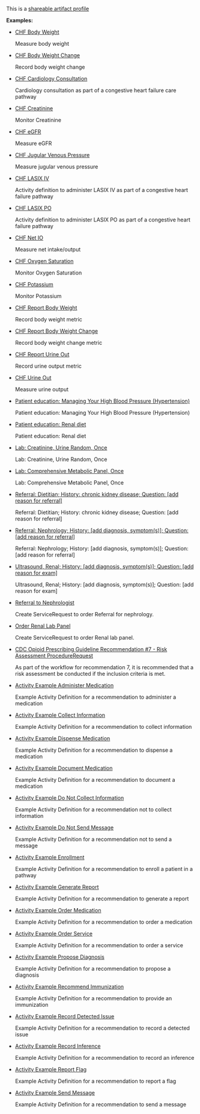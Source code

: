 This is a [shareable artifact profile](profiles.html#artifact-profiles)

**Examples:**

*   [CHF Body Weight](ActivityDefinition-chf-bodyweight-ad.html)

    Measure body weight

*   [CHF Body Weight Change](ActivityDefinition-chf-bodyweight-change-ad.html)

    Record body weight change

*   [CHF Cardiology Consultation](ActivityDefinition-chf-cardiology-consultation.html)

    Cardiology consultation as part of a congestive heart failure care pathway

*   [CHF Creatinine](ActivityDefinition-chf-creatinine.html)

    Monitor Creatinine

*   [CHF eGFR](ActivityDefinition-chf-egfr.html)

    Measure eGFR

*   [CHF Jugular Venous Pressure](ActivityDefinition-chf-jvp.html)

    Measure jugular venous pressure

*   [CHF LASIX IV](ActivityDefinition-chf-lasix-iv.html)

    Activity definition to administer LASIX IV as part of a congestive heart failure pathway

*   [CHF LASIX PO](ActivityDefinition-chf-lasix-po.html)

    Activity definition to administer LASIX PO as part of a congestive heart failure pathway

*   [CHF Net IO](ActivityDefinition-chf-net-io.html)

    Measure net intake/output

*   [CHF Oxygen Saturation](ActivityDefinition-chf-o2-sat.html)

    Monitor Oxygen Saturation

*   [CHF Potassium](ActivityDefinition-chf-potassium.html)

    Monitor Potassium

*   [CHF Report Body Weight](ActivityDefinition-chf-report-bodyweight.html)

    Record body weight metric

*   [CHF Report Body Weight Change](ActivityDefinition-chf-report-bodyweight-change.html)

    Record body weight change metric

*   [CHF Report Urine Out](ActivityDefinition-chf-report-urine-out.html)

    Record urine output metric

*   [CHF Urine Out](ActivityDefinition-chf-urine-out.html)

    Measure urine output

*   [Patient education: Managing Your High Blood Pressure (Hypertension)](ActivityDefinition-cc-cpg-activity-edu-hypertension.html)

    Patient education: Managing Your High Blood Pressure (Hypertension)

*   [Patient education: Renal diet](ActivityDefinition-cc-cpg-activity-edu-renal-diet.html)

    Patient education: Renal diet

*   [Lab: Creatinine, Urine Random, Once](ActivityDefinition-cc-cpg-activity-lab-creatinine.html)

    Lab: Creatinine, Urine Random, Once

*   [Lab: Comprehensive Metabolic Panel, Once](ActivityDefinition-cc-cpg-activity-lab-metabolic.html)

    Lab: Comprehensive Metabolic Panel, Once

*   [Referral: Dietitian; History: chronic kidney disease; Question: \[add reason for referral\]](ActivityDefinition-cc-cpg-activity-referral-dietition.html)

    Referral: Dietitian; History: chronic kidney disease; Question: \[add reason for referral\]

*   [Referral: Nephrology; History: \[add diagnosis, symptom(s)\]; Question: \[add reason for referral\]](ActivityDefinition-cc-cpg-activity-referral-nephrology.html)

    Referral: Nephrology; History: \[add diagnosis, symptom(s)\]; Question: \[add reason for referral\]

*   [Ultrasound, Renal; History: \[add diagnosis, symptom(s)\]; Question: \[add reason for exam\]](ActivityDefinition-cc-cpg-activity-ultrasound-renal.html)

    Ultrasound, Renal; History: \[add diagnosis, symptom(s)\]; Question: \[add reason for exam\]

*   [Referral to Nephrologist](ActivityDefinition-ckd-risk-referral-nephrology.html)

    Create ServiceRequest to order Referral for nephrology.

*   [Order Renal Lab Panel](ActivityDefinition-ckd-risk-renal-lab-order.html)

    Create ServiceRequest to order Renal lab panel.

*   [CDC Opioid Prescribing Guideline Recommendation #7 - Risk Assessment ProcedureRequest](ActivityDefinition-opioidcds-riskassessment-request.html)

    As part of the workflow for recommendation 7, it is recommended that a risk assessment be conducted if the inclusion criteria is met.

*   [Activity Example Administer Medication](ActivityDefinition-activity-example-administermedication-ad.html)

    Example Activity Definition for a recommendation to administer a medication

*   [Activity Example Collect Information](ActivityDefinition-activity-example-collectinformation-ad.html)

    Example Activity Definition for a recommendation to collect information

*   [Activity Example Dispense Medication](ActivityDefinition-activity-example-dispensemedication-ad.html)

    Example Activity Definition for a recommendation to dispense a medication

*   [Activity Example Document Medication](ActivityDefinition-activity-example-documentmedication-ad.html)

    Example Activity Definition for a recommendation to document a medication

*   [Activity Example Do Not Collect Information](ActivityDefinition-activity-example-donotcollectinformation-ad.html)

    Example Activity Definition for a recommendation not to collect information

*   [Activity Example Do Not Send Message](ActivityDefinition-activity-example-donotsendmessage-ad.html)

    Example Activity Definition for a recommendation not to send a message

*   [Activity Example Enrollment](ActivityDefinition-activity-example-enrollment-ad.html)

    Example Activity Definition for a recommendation to enroll a patient in a pathway

*   [Activity Example Generate Report](ActivityDefinition-activity-example-generatereport-ad.html)

    Example Activity Definition for a recommendation to generate a report

*   [Activity Example Order Medication](ActivityDefinition-activity-example-ordermedication-ad.html)

    Example Activity Definition for a recommendation to order a medication

*   [Activity Example Order Service](ActivityDefinition-activity-example-orderservice-ad.html)

    Example Activity Definition for a recommendation to order a service

*   [Activity Example Propose Diagnosis](ActivityDefinition-activity-example-proposediagnosis-ad.html)

    Example Activity Definition for a recommendation to propose a diagnosis

*   [Activity Example Recommend Immunization](ActivityDefinition-activity-example-recommendimmunization-ad.html)

    Example Activity Definition for a recommendation to provide an immunization

*   [Activity Example Record Detected Issue](ActivityDefinition-activity-example-recorddetectedissue-ad.html)

    Example Activity Definition for a recommendation to record a detected issue

*   [Activity Example Record Inference](ActivityDefinition-activity-example-recordinference-ad.html)

    Example Activity Definition for a recommendation to record an inference

*   [Activity Example Report Flag](ActivityDefinition-activity-example-reportflag-ad.html)

    Example Activity Definition for a recommendation to report a flag

*   [Activity Example Send Message](ActivityDefinition-activity-example-sendmessage-ad.html)

    Example Activity Definition for a recommendation to send a message